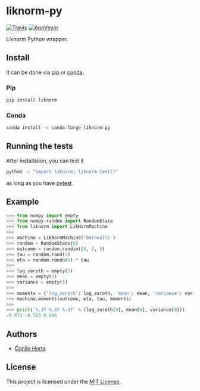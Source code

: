 # liknorm-py

[![Travis](https://img.shields.io/travis/com/limix/liknorm-py.svg?style=flat-square&label=linux%20%2F%20macos%20build)](https://travis-ci.com/limix/liknorm-py) [![AppVeyor](https://img.shields.io/appveyor/ci/Horta/liknorm-py.svg?style=flat-square&label=windows%20build)](https://ci.appveyor.com/project/Horta/liknorm-py)

Liknorm Python wrapper.

## Install

It can be done via [pip](https://pypi.org/) or [conda](https://conda.io/).

### Pip

```bash
pip install liknorm
```

### Conda

```bash
conda install -c conda-forge liknorm-py
```

## Running the tests

After installation, you can test it

```bash
python -c "import liknorm; liknorm.test()"
```

as long as you have [pytest](http://docs.pytest.org/en/latest/).

## Example

```python
>>> from numpy import empty
>>> from numpy.random import RandomState
>>> from liknorm import LikNormMachine
>>>
>>> machine = LikNormMachine('bernoulli')
>>> random = RandomState(0)
>>> outcome = random.randint(0, 2, 5)
>>> tau = random.rand(5)
>>> eta = random.randn(5) * tau
>>>
>>> log_zeroth = empty(5)
>>> mean = empty(5)
>>> variance = empty(5)
>>>
>>> moments = {'log_zeroth': log_zeroth, 'mean': mean, 'variance': variance}
>>> machine.moments(outcome, eta, tau, moments)
>>>
>>> print('%.3f %.3f %.3f' % (log_zeroth[0], mean[0], variance[0]))
-0.671 -0.515 0.946
```

## Authors

* [Danilo Horta](https://github.com/horta)

## License

This project is licensed under the
[MIT License](https://raw.githubusercontent.com/limix/liknorm-py/master/LICENSE.md).
